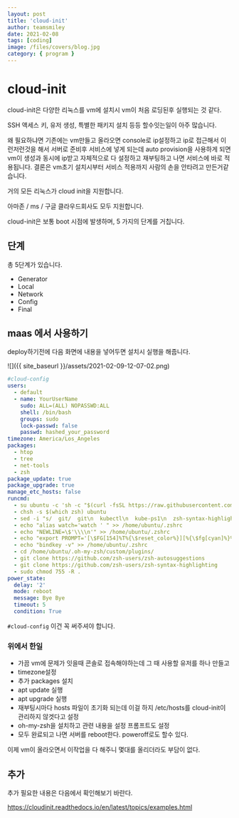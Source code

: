 ```yaml
---
layout: post
title: 'cloud-init'
author: teamsmiley
date: 2021-02-08
tags: [coding]
image: /files/covers/blog.jpg
category: { program }
---
```


# cloud-init

cloud-init은 다양한 리눅스를 vm에 설치시 vm이 처음 로딩된후 실행되는 것 같다.

SSH 액세스 키, 유저 생성, 특별한 패키지 설치 등등 할수잇는일이 아주 많습니다.

왜 필요하냐면 기존에는 vm만들고 올라오면 console로 ip설정하고 ip로 접근해서 이런저런것을 해서 서버로 준비후 서비스에 넣게 되는데 auto provision을 사용하게 되면 vm이 생성과 동시에 ip받고 자체적으로 다 설정하고 재부팅하고 나면 서비스에 바로 적용됩니다. 결론은 vm초기 설치시부터 서비스 적용까지 사람의 손을 안타려고 만든거같습니다.

거의 모든 리눅스가 cloud init을 지원합니다.

아마존 / ms / 구글 클라우드회사도 모두 지원합니다.

cloud-init은 보통 boot 시점에 발생하며, 5 가지의 단계를 거칩니다.

## 단계

총 5단계가 있습니다.

- Generator
- Local
- Network
- Config
- Final

## maas 에서 사용하기

deploy하기전에 다음 화면에 내용을 넣어두면 설치시 실행을 해줍니다.

![]({{ site_baseurl }}/assets/2021-02-09-12-07-02.png)

```yml
#cloud-config
users:
  - default
  - name: YourUserName
    sudo: ALL=(ALL) NOPASSWD:ALL
    shell: /bin/bash
    groups: sudo
    lock-passwd: false
    passwd: hashed_your_password
timezone: America/Los_Angeles
packages:
  - htop
  - tree
  - net-tools
  - zsh
package_update: true
package_upgrade: true
manage_etc_hosts: false
runcmd:
  - su ubuntu -c 'sh -c "$(curl -fsSL https://raw.githubusercontent.com/coreycole/oh-my-zsh/master/tools/install.sh)"'
  - chsh -s $(which zsh) ubuntu
  - sed -i "s/  git/  git\n  kubectl\n  kube-ps1\n  zsh-syntax-highlighting\n  zsh-autosuggestions/g" /home/ubuntu/.zshrc
  - echo "alias watch='watch ' " >> /home/ubuntu/.zshrc
  - echo "NEWLINE=\$'\\\\n'" >> /home/ubuntu/.zshrc
  - echo "export PROMPT='[\$FG[154]%T%{\$reset_color%}][%{\$fg[cyan]%}%m %{\$reset_color%}%~] \$(git_prompt_info)\${NEWLINE}# '" >> /home/ubuntu/.zshrc
  - echo "bindkey -v" >> /home/ubuntu/.zshrc
  - cd /home/ubuntu/.oh-my-zsh/custom/plugins/
  - git clone https://github.com/zsh-users/zsh-autosuggestions
  - git clone https://github.com/zsh-users/zsh-syntax-highlighting
  - sudo chmod 755 -R .
power_state:
  delay: '2'
  mode: reboot
  message: Bye Bye
  timeout: 5
  condition: True
```

`#cloud-config` 이건 꼭 써주셔야 합니다.

### 위에서 한일

- 가끔 vm에 문제가 잇을때 콘솔로 접속해야하는데 그 때 사용할 유저를 하나 만들고
- timezone설정
- 추가 packages 설치
- apt update 실행
- apt upgrade 실행
- 재부팅시마다 hosts 파일이 초기화 되는데 이걸 하지 /etc/hosts를 cloud-init이 관리하지 않겟다고 설정
- oh-my-zsh을 설치하고 관련 내용을 설정 프롬프트도 설정
- 모두 완료되고 나면 서버를 reboot한다. poweroff로도 할수 있다.

이제 vm이 올라오면서 이작업을 다 해주니 몇대를 올리더라도 부담이 없다.

## 추가

추가 필요한 내용은 다음에서 확인해보기 바란다.

<https://cloudinit.readthedocs.io/en/latest/topics/examples.html>
